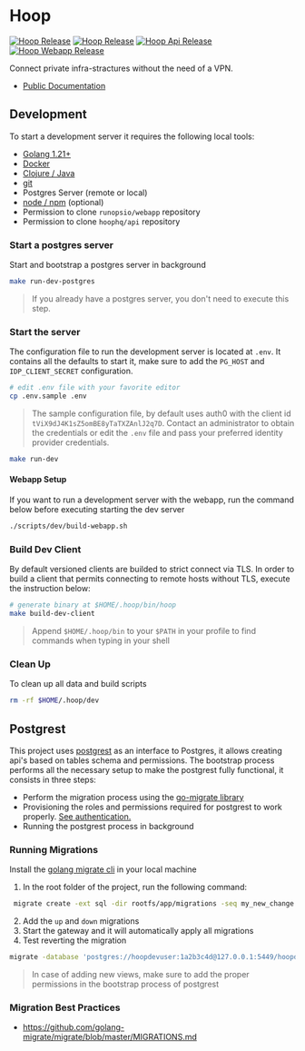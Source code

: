 # Hoop

[![Hoop Release](https://img.shields.io/github/v/release/hoophq/hoopcli.svg?style=flat)](https://github.com/hoophq/hoop/actions/workflows/release.yml)
[![Hoop Release](https://github.com/hoophq/hoop/actions/workflows/release.yml/badge.svg)](https://github.com/hoophq/hoop/actions/workflows/release.yml)
[![Hoop Api Release](https://github.com/hoophq/api/actions/workflows/release.yml/badge.svg?branch=main)](https://github.com/hoophq/api/actions/workflows/release.yml)
[![Hoop Webapp Release](https://github.com/runopsio/webapp/actions/workflows/release.yml/badge.svg?branch=main)](https://github.com/runopsio/webapp/actions/workflows/release.yml)

Connect private infra-stractures without the need of a VPN.

- [Public Documentation](https://hoop.dev/docs)

## Development

To start a development server it requires the following local tools:

- [Golang 1.21+](https://go.dev/doc/install)
- [Docker](https://docs.docker.com/engine/install/)
- [Clojure / Java](https://clojure.org/guides/install_clojure)
- [git](https://git-scm.com/book/en/v2/Getting-Started-Installing-Git)
- Postgres Server (remote or local)
- [node / npm](https://nodejs.org/en/download) (optional)
 - Permission to clone `runopsio/webapp` repository
 - Permission to clone `hoophq/api` repository

### Start a postgres server

Start and bootstrap a postgres server in background

```sh
make run-dev-postgres
```

> If you already have a postgres server, you don't need to execute this step.

### Start the server

The configuration file to run the development server is located at `.env`. It contains all the defaults to start it, make sure to add the `PG_HOST` and `IDP_CLIENT_SECRET` configuration.

```sh
# edit .env file with your favorite editor
cp .env.sample .env
```

> The sample configuration file, by default uses auth0 with the client id `tViX9dJ4K1sZ5omBE8yTaTXZAnlJ2q7D`. Contact an administrator to obtain the credentials or edit the `.env` file and pass your preferred identity provider credentials.

```sh
make run-dev
```

#### Webapp Setup

If you want to run a development server with the webapp, run the command below before executing starting the dev server

```sh
./scripts/dev/build-webapp.sh
```

### Build Dev Client

By default versioned clients are builded to strict connect via TLS. In order to build a client that permits connecting to remote hosts without TLS, execute the instruction below:

```sh
# generate binary at $HOME/.hoop/bin/hoop
make build-dev-client
```

> Append `$HOME/.hoop/bin` to your `$PATH` in your profile to find commands when typing in your shell

### Clean Up

To clean up all data and build scripts

```sh
rm -rf $HOME/.hoop/dev
```

## Postgrest

This project uses [postgrest](https://postgrest.org/en/stable/) as an interface to Postgres, it allows creating api's based on tables schema and permissions.
The bootstrap process performs all the necessary setup to make the postgrest fully functional, it consists in three steps:

- Perform the migration process using the [go-migrate library](https://github.com/golang-migrate/migrate)
- Provisioning the roles and permissions required for postgrest to work properly. [See authentication.](https://postgrest.org/en/stable/references/auth.html)
- Running the postgrest process in background

### Running Migrations

Install the [golang migrate cli](https://github.com/golang-migrate/migrate/releases/tag/v4.16.2) in your local machine

1. In the root folder of the project, run the following command:

```sh
 migrate create -ext sql -dir rootfs/app/migrations -seq my_new_change
```

2. Add the `up` and `down` migrations
3. Start the gateway and it will automatically apply all migrations
4. Test reverting the migration

```sh
migrate -database 'postgres://hoopdevuser:1a2b3c4d@127.0.0.1:5449/hoopdevdb?sslmode=disable' -path rootfs/app/migrations/ down 1
```

> In case of adding new views, make sure to add the proper permissions in the bootstrap process of postgrest

### Migration Best Practices

- https://github.com/golang-migrate/migrate/blob/master/MIGRATIONS.md

